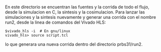  En este directorio se encuentran las fuentes y la corrida de todo el flujo, 
 desde la simulacion en C, la sintesis y la cosimulacion.
 Para lanzar las simulaciones y la sintesis nuevamente y 
 generar una corrida con el nombre run2, desde la linea 
 de comandos del Vivado HLS:

    $vivado_hls -i  # En gnu/linux
    vivado_hls> source script.tcl
 
 lo que generara una nueva corrida dentro del directorio prbs31/run2.
